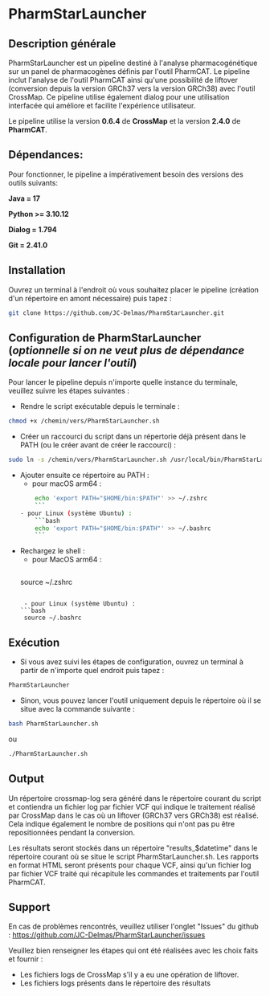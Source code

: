# PharmStarLauncher
## Description générale
PharmStarLauncher est un pipeline destiné à l'analyse pharmacogénétique sur un panel de pharmacogènes définis par l'outil PharmCAT. Le pipeline inclut l'analyse de l'outil PharmCAT ainsi qu'une possibilité de liftover (conversion depuis la version GRCh37 vers la version GRCh38) avec l'outil CrossMap. Ce pipeline utilise également dialog pour une utilisation interfacée qui améliore et facilite l'expérience utilisateur. 

Le pipeline utilise la version **0.6.4** de **CrossMap** et la version **2.4.0** de **PharmCAT**.


## Dépendances:
Pour fonctionner, le pipeline a impérativement besoin des versions des outils suivants:

**Java = 17**

**Python >= 3.10.12**

**Dialog = 1.794**

**Git = 2.41.0**


## Installation 
Ouvrez un terminal à l'endroit où vous souhaitez placer le pipeline (création d'un répertoire en amont nécessaire) puis tapez :
```bash
git clone https://github.com/JC-Delmas/PharmStarLauncher.git
```

## Configuration de PharmStarLauncher (*optionnelle si on ne veut plus de dépendance locale pour lancer l'outil*)

Pour lancer le pipeline depuis n'importe quelle instance du terminale, veuillez suivre les étapes suivantes :

- Rendre le script exécutable depuis le terminale :
```bash
chmod +x /chemin/vers/PharmStarLauncher.sh
```

- Créer un raccourci du script dans un répertorie déjà présent dans le PATH (ou le créer avant de créer le raccourci) :
```bash
sudo ln -s /chemin/vers/PharmStarLauncher.sh /usr/local/bin/PharmStarLauncher
```

- Ajouter ensuite ce répertoire au PATH :
	- pour macOS arm64 :
   	```bash
    	echo 'export PATH="$HOME/bin:$PATH"' >> ~/.zshrc
    	```
	- pour Linux (système Ubuntu) :
    	```bash
    	echo 'export PATH="$HOME/bin:$PATH"' >> ~/.bashrc
    	```

- Rechargez le shell :
	 - pour MacOS arm64 :
    	```bash
	 source ~/.zshrc
  	```
	 
	 - pour Linux (système Ubuntu) :
 	```bash
	 source ~/.bashrc
 	 ```

## Exécution
- Si vous avez suivi les étapes de configuration, ouvrez un terminal à partir de n'importe quel endroit puis tapez :
```bash
PharmStarLauncher
```

- Sinon, vous pouvez lancer l'outil uniquement depuis le répertoire où il se situe avec la commande suivante :
```bash
bash PharmStarLauncher.sh
```
ou
```bash
./PharmStarLauncher.sh
```

## Output
Un répertoire crossmap-log sera généré dans le répertoire courant du script et contiendra un fichier log par fichier VCF qui indique le traitement réalisé par CrossMap dans le cas où un liftover (GRCh37 vers GRCh38) est réalisé. Cela indique également le nombre de positions qui n'ont pas pu être repositionnées pendant la conversion.

Les résultats seront stockés dans un répertoire "results_$datetime" dans le répertoire courant où se situe le script PharmStarLauncher.sh.
Les rapports en format HTML seront présents pour chaque VCF, ainsi qu'un fichier log par fichier VCF traité qui récapitule les commandes et traitements par l'outil PharmCAT.

## Support
En cas de problèmes rencontrés, veuillez utiliser l'onglet "Issues" du github : https://github.com/JC-Delmas/PharmStarLauncher/issues

Veuillez bien renseigner les étapes qui ont été réalisées avec les choix faits et fournir :
- Les fichiers logs de CrossMap s'il y a eu une opération de liftover.
- Les fichiers logs présents dans le répertoire des résultats
